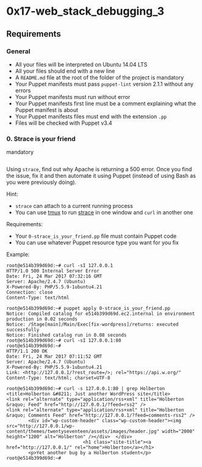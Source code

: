 # 0x17-web_stack_debugging_3

<h2>Requirements</h2>

<h3>General</h3>

<ul>
<li>All your files will be interpreted on Ubuntu 14.04 LTS</li>
<li>All your files should end with a new line</li>
<li>A <code>README.md</code> file at the root of the folder of the project is mandatory</li>
<li>Your Puppet manifests must pass <code>puppet-lint</code> version 2.1.1 without any errors</li>
<li>Your Puppet manifests must run without error</li>
<li>Your Puppet manifests first line must be a comment explaining what the Puppet manifest is about</li>
<li>Your Puppet manifests files must end with the extension <code>.pp</code> </li>
<li>Files will be checked with Puppet v3.4</li>
</ul>

<h3 class="panel-title">
      0. Strace is your friend
</h3>

<div>
        <span class="label label-info">
          mandatory
        </span>
    </div>
  </div>

  <div class="panel-body">
    <span id="user_id" data-id="2867"></span>

<!-- Progress vs Score -->
<div class="task_progress_score_bar" data-task-id="1616" data-correction-id="253630">
        <div class="task_progress_bar">
          <div class="task_score_bar">
          </div>

<!-- Task Body -->
<p><a href="https://youtu.be/uHEzt1QuASo" target="_blank"><img src="https://holbertonintranet.s3.amazonaws.com/uploads/medias/2019/6/f5af5167e65bd3101f76.png?X-Amz-Algorithm=AWS4-HMAC-SHA256&X-Amz-Credential=AKIARDDGGGOUWMNL5ANN%2F20211003%2Fus-east-1%2Fs3%2Faws4_request&X-Amz-Date=20211003T221650Z&X-Amz-Expires=86400&X-Amz-SignedHeaders=host&X-Amz-Signature=59a0d50945123e59b4084201824c54360215d295c2262efb365a6a6b0fa86b3c" alt="" style="" /></a></p>

<p>Using <code>strace</code>, find out why Apache is returning a 500 error. Once you find the issue, fix it and then automate it using Puppet (instead of using Bash as you were previously doing).</p>

<p>Hint:</p>

<ul>
<li><code>strace</code> can attach to a current running process</li>
<li>You can use <a href="/rltoken/4KkxME6-3aY9fgfok6HNFA" title="tmux" target="_blank">tmux</a> to run <a href="/rltoken/OUc10nTtuZG65adFVbkYag" title="strace" target="_blank">strace</a> in one window and <code>curl</code> in another one</li>
</ul>

<p>Requirements:</p>

<ul>
<li>Your <code>0-strace_is_your_friend.pp</code> file must contain Puppet code</li>
<li>You can use whatever Puppet resource type you want for you fix</li>
</ul>

<p>Example:</p>

<pre><code>root@e514b399d69d:~# curl -sI 127.0.0.1
HTTP/1.0 500 Internal Server Error
Date: Fri, 24 Mar 2017 07:32:16 GMT
Server: Apache/2.4.7 (Ubuntu)
X-Powered-By: PHP/5.5.9-1ubuntu4.21
Connection: close
Content-Type: text/html

root@e514b399d69d:~# puppet apply 0-strace_is_your_friend.pp
Notice: Compiled catalog for e514b399d69d.ec2.internal in environment production in 0.02 seconds
Notice: /Stage[main]/Main/Exec[fix-wordpress]/returns: executed successfully
Notice: Finished catalog run in 0.08 seconds
root@e514b399d69d:~# curl -sI 127.0.0.1:80
root@e514b399d69d:~#
HTTP/1.1 200 OK
Date: Fri, 24 Mar 2017 07:11:52 GMT
Server: Apache/2.4.7 (Ubuntu)
X-Powered-By: PHP/5.5.9-1ubuntu4.21
Link: &lt;http://127.0.0.1/?rest_route=/&gt;; rel=&quot;https://api.w.org/&quot;
Content-Type: text/html; charset=UTF-8

root@e514b399d69d:~# curl -s 127.0.0.1:80 | grep Holberton
&lt;title&gt;Holberton &amp;#8211; Just another WordPress site&lt;/title&gt;
&lt;link rel=&quot;alternate&quot; type=&quot;application/rss+xml&quot; title=&quot;Holberton &amp;raquo; Feed&quot; href=&quot;http://127.0.0.1/?feed=rss2&quot; /&gt;
&lt;link rel=&quot;alternate&quot; type=&quot;application/rss+xml&quot; title=&quot;Holberton &amp;raquo; Comments Feed&quot; href=&quot;http://127.0.0.1/?feed=comments-rss2&quot; /&gt;
        &lt;div id=&quot;wp-custom-header&quot; class=&quot;wp-custom-header&quot;&gt;&lt;img src=&quot;http://127.0.0.1/wp-content/themes/twentyseventeen/assets/images/header.jpg&quot; width=&quot;2000&quot; height=&quot;1200&quot; alt=&quot;Holberton&quot; /&gt;&lt;/div&gt;  &lt;/div&gt;
                            &lt;h1 class=&quot;site-title&quot;&gt;&lt;a href=&quot;http://127.0.0.1/&quot; rel=&quot;home&quot;&gt;Holberton&lt;/a&gt;&lt;/h1&gt;
        &lt;p&gt;Yet another bug by a Holberton student&lt;/p&gt;
root@e514b399d69d:~#
</code></pre>

</div>
